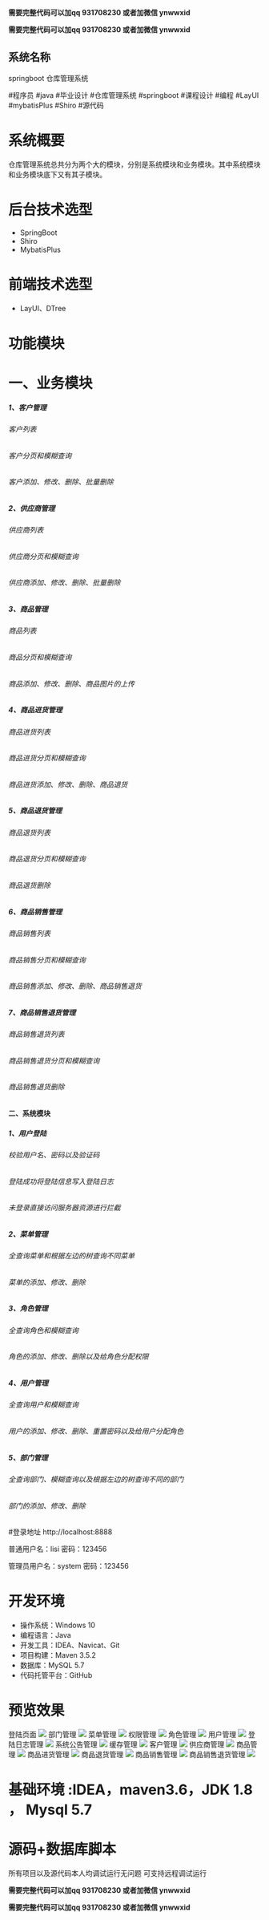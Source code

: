 **需要完整代码可以加qq  931708230 或者加微信 ynwwxid**

**需要完整代码可以加qq  931708230 或者加微信  ynwwxid**

## 系统名称 
springboot 仓库管理系统 

#程序员 #java #毕业设计 #仓库管理系统 #springboot #课程设计 #编程 #LayUI #mybatisPlus #Shiro #源代码

# 系统概要
仓库管理系统总共分为两个大的模块，分别是系统模块和业务模块。其中系统模块和业务模块底下又有其子模块。
# 后台技术选型
* SpringBoot
* Shiro
* MybatisPlus
# 前端技术选型
* LayUI、DTree
# 功能模块
# 一、业务模块
##### 1、客户管理

###### 客户列表

###### 客户分页和模糊查询

###### 客户添加、修改、删除、批量删除

##### 2、供应商管理

###### 供应商列表

###### 供应商分页和模糊查询

###### 供应商添加、修改、删除、批量删除

##### 3、商品管理

###### 商品列表

###### 商品分页和模糊查询

###### 商品添加、修改、删除、商品图片的上传

##### 4、商品进货管理

###### 商品进货列表

###### 商品进货分页和模糊查询

###### 商品进货添加、修改、删除、商品退货

##### 5、商品退货管理

###### 商品退货列表

###### 商品退货分页和模糊查询

###### 商品退货删除

##### 6、商品销售管理

###### 商品销售列表

###### 商品销售分页和模糊查询

###### 商品销售添加、修改、删除、商品销售退货

##### 7、商品销售退货管理

###### 商品销售退货列表

###### 商品销售退货分页和模糊查询

###### 商品销售退货删除

#### 二、系统模块

##### 1、用户登陆

###### 校验用户名、密码以及验证码

###### 登陆成功将登陆信息写入登陆日志

###### 未登录直接访问服务器资源进行拦截

##### 2、菜单管理

###### 全查询菜单和根据左边的树查询不同菜单

###### 菜单的添加、修改、删除

##### 3、角色管理

###### 全查询角色和模糊查询

###### 角色的添加、修改、删除以及给角色分配权限

##### 4、用户管理

###### 全查询用户和模糊查询

###### 用户的添加、修改、删除、重置密码以及给用户分配角色

##### 5、部门管理

###### 全查询部门、模糊查询以及根据左边的树查询不同的部门

###### 部门的添加、修改、删除

#登录地址
http://localhost:8888

普通用户名：lisi    密码：123456

管理员用户名：system    密码：123456

# 开发环境
* 操作系统：Windows 10
* 编程语言：Java
* 开发工具：IDEA、Navicat、Git
* 项目构建：Maven 3.5.2
* 数据库：MySQL 5.7
* 代码托管平台：GitHub

# 预览效果
登陆页面
![](picture/login.PNG)
部门管理
![](picture/dept.PNG)
菜单管理
![](picture/menu.PNG)
权限管理
![](picture/permission.PNG)
角色管理
![](picture/role.PNG)
用户管理
![](picture/user.PNG)
登陆日志管理
![](picture/loginfo.PNG)
系统公告管理
![](picture/notice.PNG)
缓存管理
![](picture/cache.PNG)
客户管理
![](picture/customer.PNG)
供应商管理
![](picture/provider.PNG)
商品管理
![](picture/goods.PNG)
商品进货管理
![](picture/inport.PNG)
商品退货管理
![](picture/output.PNG)
商品销售管理
![](picture/sales.PNG)
商品销售退货管理
![](picture/salesback.PNG)

# 基础环境 :IDEA，maven3.6，JDK 1.8 ， Mysql 5.7

# 源码+数据库脚本 

所有项目以及源代码本人均调试运行无问题 可支持远程调试运行

**需要完整代码可以加qq  931708230 或者加微信 ynwwxid**

**需要完整代码可以加qq  931708230 或者加微信  ynwwxid**
